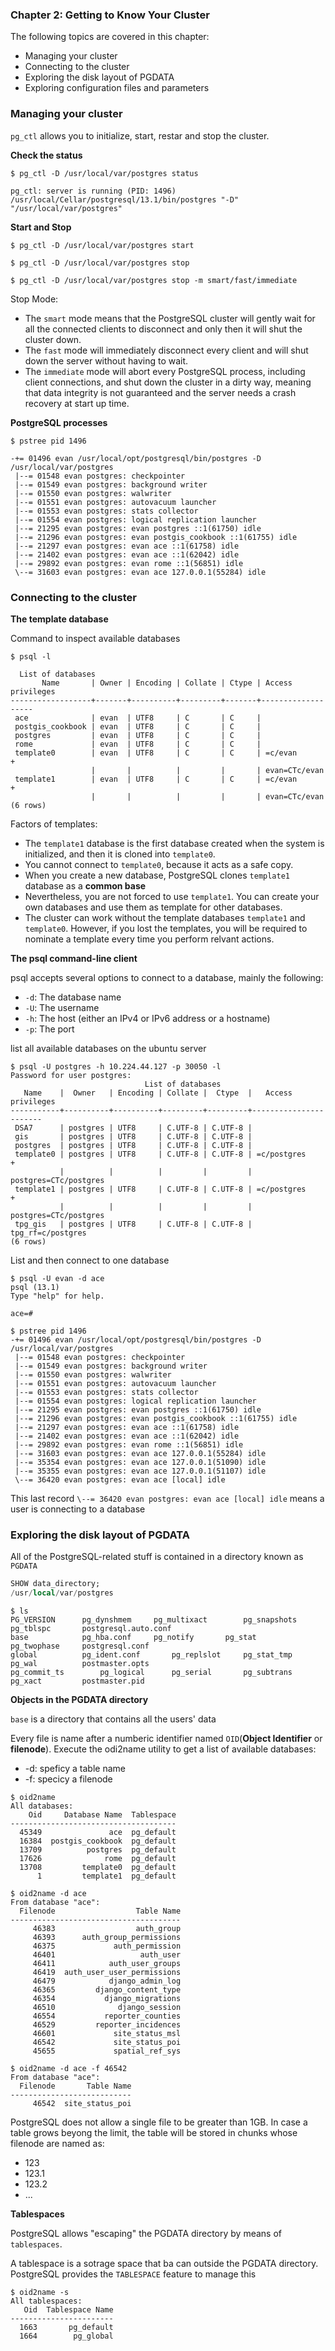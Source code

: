 ### Chapter 2: Getting to Know Your Cluster

The following topics are covered in this chapter:
* Managing your cluster
* Connecting to the cluster
* Exploring the disk layout of PGDATA 
* Exploring configuration files and parameters



### Managing your cluster
`pg_ctl` allows you to initialize, start, restar and stop the cluster.

**Check the status**

```shell
$ pg_ctl -D /usr/local/var/postgres status

pg_ctl: server is running (PID: 1496)
/usr/local/Cellar/postgresql/13.1/bin/postgres "-D" "/usr/local/var/postgres"
```

**Start and Stop**

```shell
$ pg_ctl -D /usr/local/var/postgres start

$ pg_ctl -D /usr/local/var/postgres stop

$ pg_ctl -D /usr/local/var/postgres stop -m smart/fast/immediate
```
Stop Mode:
* The `smart` mode means that the PostgreSQL cluster will gently wait for all the connected clients to disconnect and only then it will shut the cluster down.
* The `fast` mode will immediately disconnect every client and will shut down the server without having to wait.
* The `immediate` mode will abort every PostgreSQL process, including client connections, and shut down the cluster in a dirty way, meaning that data integrity is not guaranteed and the server needs a crash recovery at start up time.


**PostgreSQL processes**
``` shell
$ pstree pid 1496

-+= 01496 evan /usr/local/opt/postgresql/bin/postgres -D /usr/local/var/postgres
 |--= 01548 evan postgres: checkpointer   
 |--= 01549 evan postgres: background writer   
 |--= 01550 evan postgres: walwriter   
 |--= 01551 evan postgres: autovacuum launcher   
 |--= 01553 evan postgres: stats collector   
 |--= 01554 evan postgres: logical replication launcher   
 |--= 21295 evan postgres: evan postgres ::1(61750) idle  
 |--= 21296 evan postgres: evan postgis_cookbook ::1(61755) idle  
 |--= 21297 evan postgres: evan ace ::1(61758) idle  
 |--= 21402 evan postgres: evan ace ::1(62042) idle  
 |--= 29892 evan postgres: evan rome ::1(56851) idle  
 \--= 31603 evan postgres: evan ace 127.0.0.1(55284) idle  
```

### Connecting to the cluster
**The template database**

Command to inspect available databases 
```shell
$ psql -l

  List of databases
       Name       | Owner | Encoding | Collate | Ctype | Access privileges 
------------------+-------+----------+---------+-------+-------------------
 ace              | evan  | UTF8     | C       | C     | 
 postgis_cookbook | evan  | UTF8     | C       | C     | 
 postgres         | evan  | UTF8     | C       | C     | 
 rome             | evan  | UTF8     | C       | C     | 
 template0        | evan  | UTF8     | C       | C     | =c/evan          +
                  |       |          |         |       | evan=CTc/evan
 template1        | evan  | UTF8     | C       | C     | =c/evan          +
                  |       |          |         |       | evan=CTc/evan
(6 rows)
```

Factors of templates:
* The `template1` database is the first database created when the system is initialized, and then it is cloned into `template0`.
* You cannot connect to `template0`, because it acts as a safe copy.
* When you create a new database, PostgreSQL clones `template1` database as a **common base**
* Nevertheless, you are not forced to use `template1`. You can create your own databases and use them as template for other databases.
* The cluster can work without the template databases `template1` and `template0`. However, if you lost the templates, you will be required to nominate a template every time you perform relvant actions.

**The psql command-line client**

psql accepts several options to connect to a database, mainly the following:
* `-d`: The database name
* `-U`: The username
* `-h`: The host (either an IPv4 or IPv6 address or a hostname)
* `-p`: The port


list all available databases on the ubuntu server
```shell
$ psql -U postgres -h 10.224.44.127 -p 30050 -l
Password for user postgres: 
                              List of databases
   Name    |  Owner   | Encoding | Collate |  Ctype  |   Access privileges   
-----------+----------+----------+---------+---------+-----------------------
 DSA7      | postgres | UTF8     | C.UTF-8 | C.UTF-8 | 
 gis       | postgres | UTF8     | C.UTF-8 | C.UTF-8 | 
 postgres  | postgres | UTF8     | C.UTF-8 | C.UTF-8 | 
 template0 | postgres | UTF8     | C.UTF-8 | C.UTF-8 | =c/postgres          +
           |          |          |         |         | postgres=CTc/postgres
 template1 | postgres | UTF8     | C.UTF-8 | C.UTF-8 | =c/postgres          +
           |          |          |         |         | postgres=CTc/postgres
 tpg_gis   | postgres | UTF8     | C.UTF-8 | C.UTF-8 | tpg_rf=c/postgres
(6 rows)
```

List and then connect to one database
```shell
$ psql -U evan -d ace
psql (13.1)
Type "help" for help.

ace=# 

$ pstree pid 1496
-+= 01496 evan /usr/local/opt/postgresql/bin/postgres -D /usr/local/var/postgres
 |--= 01548 evan postgres: checkpointer   
 |--= 01549 evan postgres: background writer   
 |--= 01550 evan postgres: walwriter   
 |--= 01551 evan postgres: autovacuum launcher   
 |--= 01553 evan postgres: stats collector   
 |--= 01554 evan postgres: logical replication launcher   
 |--= 21295 evan postgres: evan postgres ::1(61750) idle  
 |--= 21296 evan postgres: evan postgis_cookbook ::1(61755) idle  
 |--= 21297 evan postgres: evan ace ::1(61758) idle  
 |--= 21402 evan postgres: evan ace ::1(62042) idle  
 |--= 29892 evan postgres: evan rome ::1(56851) idle  
 |--= 31603 evan postgres: evan ace 127.0.0.1(55284) idle  
 |--= 35354 evan postgres: evan ace 127.0.0.1(51090) idle  
 |--= 35355 evan postgres: evan ace 127.0.0.1(51107) idle  
 \--= 36420 evan postgres: evan ace [local] idle  
```
This last record `\--= 36420 evan postgres: evan ace [local] idle` means a user is connecting to a database


### Exploring the disk layout of PGDATA
All of the PostgreSQL-related stuff is contained in a directory known as `PGDATA`

```sql
SHOW data_directory;
/usr/local/var/postgres
```

```shell
$ ls
PG_VERSION		pg_dynshmem		pg_multixact		pg_snapshots		pg_tblspc		postgresql.auto.conf
base			pg_hba.conf		pg_notify		pg_stat			pg_twophase		postgresql.conf
global			pg_ident.conf		pg_replslot		pg_stat_tmp		pg_wal			postmaster.opts
pg_commit_ts		pg_logical		pg_serial		pg_subtrans		pg_xact			postmaster.pid
```

**Objects in the PGDATA directory**

`base` is a directory that contains all the users' data

Every file is name after a numberic identifier named `OID`(**Object Identifier** or **filenode**). Execute the odi2name utility to get a list of available databases:
* -d: speficy a table name
* -f: specicy a filenode

```shell
$ oid2name
All databases:
    Oid     Database Name  Tablespace
-------------------------------------
  45349               ace  pg_default
  16384  postgis_cookbook  pg_default
  13709          postgres  pg_default
  17626              rome  pg_default
  13708         template0  pg_default
      1         template1  pg_default

```

```shell
$ oid2name -d ace
From database "ace":
  Filenode                  Table Name
--------------------------------------
     46383                  auth_group
     46393      auth_group_permissions
     46375             auth_permission
     46401                   auth_user
     46411            auth_user_groups
     46419  auth_user_user_permissions
     46479            django_admin_log
     46365         django_content_type
     46354           django_migrations
     46510              django_session
     46554           reporter_counties
     46529         reporter_incidences
     46601             site_status_msl
     46542             site_status_poi
     45655             spatial_ref_sys
```

```shell
$ oid2name -d ace -f 46542
From database "ace":
  Filenode       Table Name
---------------------------
     46542  site_status_poi

```

PostgreSQL does not allow a single file to be greater than 1GB. In case a table grows beyong the limit, the table will be stored in chunks whose filenode are named as:
* 123
* 123.1
* 123.2
* ...

**Tablespaces**

PostgreSQL allows "escaping" the PGDATA directory by means of `tablespaces`. 

A tablespace is a sotrage space that ba can outside the PGDATA directory. PostgreSQL provides the `TABLESPACE` feature to manage this
```shell
$ oid2name -s
All tablespaces:
   Oid  Tablespace Name
-----------------------
  1663       pg_default
  1664        pg_global

```
